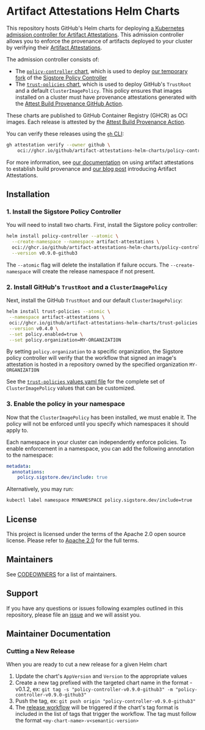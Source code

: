 # Artifact Attestations Helm Charts

This repository hosts GitHub's Helm charts for deploying [a Kubernetes admission controller for Artifact Attestations](https://docs.github.com/en/actions/security-guides/enforcing-artifact-attestations-with-a-kubernetes-admission-controller). This admission controller allows you to enforce the provenance of artifacts deployed to your cluster by verifying their [Artifact Attestations](https://docs.github.com/en/actions/security-guides/using-artifact-attestations-to-establish-provenance-for-builds#verifying-artifact-attestations-with-the-github-cli).

The admission controller consists of:
- The [`policy-controller` chart](https://github.com/github/artifact-attestations-helm-charts/tree/main/charts/policy-controller), which is used to deploy [our temporary fork](https://github.com/github/policy-controller) of the [Sigstore Policy Controller](https://github.com/sigstore/policy-controller)
- The [`trust-policies` chart](https://github.com/github/artifact-attestations-helm-charts/tree/main/charts/trust-policies), which is used to deploy GitHub's `TrustRoot` and a default `ClusterImagePolicy`. This policy ensures that images installed on a cluster must have provenance attestations generated with the [Attest Build Provenance GitHub Action](https://github.com/actions/attest-build-provenance).

These charts are published to GitHub Container Registry (GHCR) as OCI images. Each release is attested by
the [Attest Build Provenance Action](https://github.com/actions/attest-build-provenance).

You can verify these releases using the [`gh` CLI](https://cli.github.com/manual/gh_attestation_verify):
```bash
gh attestation verify --owner github \
    oci://ghcr.io/github/artifact-attestations-helm-charts/policy-controller:v0.9.0-github3
```

For more information, see [our documentation](https://docs.github.com/en/actions/security-guides/using-artifact-attestations-to-establish-provenance-for-builds) on using artifact attestations to establish build provenance and [our blog post](https://github.blog/2024-05-02-introducing-artifact-attestations-now-in-public-beta/) introducing Artifact Attestations.

## Installation
### 1. Install the Sigstore Policy Controller

You will need to install two charts. First, install the Sigstore policy controller:

```bash
helm install policy-controller --atomic \
  --create-namespace --namespace artifact-attestations \
  oci://ghcr.io/github/artifact-attestations-helm-charts/policy-controller \
  --version v0.9.0-github3
```

The `--atomic` flag will delete the installation if failure occurs.
The `--create-namespace` will create the release namespace if not present.

### 2. Install GitHub's `TrustRoot` and a `ClusterImagePolicy`

Next, install the GitHub `TrustRoot` and our default `ClusterImagePolicy`:

```bash
helm install trust-policies --atomic \
 --namespace artifact-attestations \
 oci://ghcr.io/github/artifact-attestations-helm-charts/trust-policies \
 --version v0.4.0 \
 --set policy.enabled=true \
 --set policy.organization=MY-ORGANIZATION
```

By setting `policy.organization` to a specific organization, the Sigstore policy
controller will verify that the workflow that signed an image's attestation is hosted
in a repository owned by the specified organization `MY-ORGANIZATION`

See the [`trust-policies` values.yaml file](charts/trust-policies/values.yaml) for the complete set of
`ClusterImagePolicy` values that can be customized.

### 3. Enable the policy in your namespace

Now that the `ClusterImagePolicy` has been installed, we must enable it. The policy will not be enforced until you specify which namespaces it should apply to.

Each namespace in your cluster can independently enforce policies. To enable enforcement in a namespace, you can add the following annotation to the namespace:

```yaml
metadata:
  annotations:
    policy.sigstore.dev/include: true
```
Alternatively, you may run:

```bash
kubectl label namespace MYNAMESPACE policy.sigstore.dev/include=true
```

## License

This project is licensed under the terms of the Apache 2.0 open source license. Please refer to [Apache 2.0](./LICENSE) for the full terms.

## Maintainers

See [CODEOWNERS](./CODEOWNERS) for a list of maintainers.

## Support

If you have any questions or issues following examples outlined in this repository,
please file an [issue](https://github.com/github/artifact-attestations-helm-charts/issues/new?template=Blank+issue) and we will assist you.

## Maintainer Documentation

### Cutting a New Release

When you are ready to cut a new release for a given Helm chart

1. Update the chart's `AppVersion` and `Version` to the appropriate values
1. Create a new tag prefixed with the targeted chart name in the format <my-chart-name>-v0.1.2, ex: `git tag -s "policy-controller-v0.9.0-github3" -m "policy-controller-v0.9.0-github3"`
1. Push the tag, ex: `git push origin "policy-controller-v0.9.0-github3"`
1. The [release workflow](.github/workflows/release.yml) will be triggered if
the chart's tag format is included in the list of tags that trigger the workflow.
The tag must follow the format `<my-chart-name>-v<semantic-version>`
